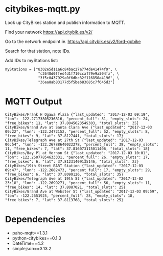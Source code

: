 # citybikes-mqtt.py
Look up CityBikes station and publish information to MQTT.

Find your network
https://api.citybik.es/v2/

Go to the network endpoint ie.
https://api.citybik.es/v2/ford-gobike

Search for that station, note IDs.

Add IDs to myStations list:
```
myStations = ["8302e5d11a6c84bac27a774de41474f9", \
               "c2648d0ffed4d1f710ccaf79e9a304fa", \
               "3f5c0437929a0f6dbc32f116850a4196", \
               "36aa8ab83177d5f5beb83685c7f645d3"]
```

# MQTT Output
```
CityBikes/Frank H Ogawa Plaza {"last_updated": "2017-12-03 09:19", "lon": -122.27173805236816, "percent_full": 31, "empty_slots": 24, "free_bikes": 11, "lat": 37.8045623549303, "total_slots": 35}
CityBikes/Grand Ave at Santa Clara Ave {"last_updated": "2017-12-03 09:22", "lon": -122.2472152, "percent_full": 52, "empty_slots": 8, "free_bikes": 9, "lat": 37.8127441, "total_slots": 17}
CityBikes/Telegraph Ave at 27th St {"last_updated": "2017-12-03 06:54", "lon": -122.26788640022278, "percent_full": 38, "empty_slots": 11, "free_bikes": 7, "lat": 37.816073115011406, "total_slots": 18}
CityBikes/Bay Pl at Vernon St {"last_updated": "2017-12-03 10:01", "lon": -122.26077854633331, "percent_full": 26, "empty_slots": 17, "free_bikes": 6, "lat": 37.81231409135146, "total_slots": 23}
CityBikes/19th Street BART Station {"last_updated": "2017-12-03 09:47", "lon": -122.2682473, "percent_full": 17, "empty_slots": 29, "free_bikes": 6, "lat": 37.8090126, "total_slots": 35}
CityBikes/Telegraph Ave at 19th St {"last_updated": "2017-12-02 23:18", "lon": -122.2699271, "percent_full": 56, "empty_slots": 11, "free_bikes": 14, "lat": 37.8087021, "total_slots": 25}
CityBikes/Grand Ave at Webster St {"last_updated": "2017-12-03 09:59", "lon": -122.2651925, "percent_full": 28, "empty_slots": 18, "free_bikes": 7, "lat": 37.8113768, "total_slots": 25}

```
# Dependencies
* paho-mqtt==1.3.1
* python-citybikes==0.1.3
* DateTime==4.2
* simplejson==3.13.2
